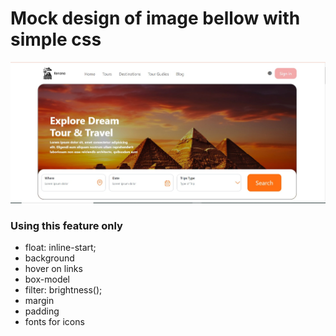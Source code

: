 # Mock design of image bellow with simple css

![Screenshot of mocked design](./mock.jpeg)

### Using this feature only
* float: inline-start;
* background
* hover on links
* box-model
* filter: brightness();
* margin
* padding
* fonts for icons